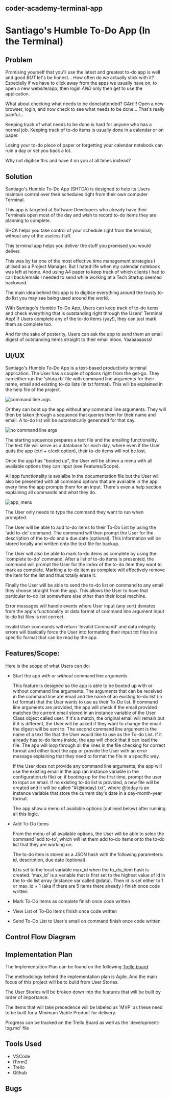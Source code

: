 ## coder-academy-terminal-app

# Santiago's Humble To-Do App (In the Terminal)

## Problem
  Promising yourself that you'll use the latest and greatest to-do app is well and good *BUT* let's be honest...
  How often do we actually stick with it? Especially if we have to click away from the apps we usually have on, to open a new website/app, then login *AND* only then get to use the application.

  What about checking what needs to be done/attended?
  *GAH*!!! Open a new browser, login, and now check to see what needs to be done...
  That's really painful...

  Keeping track of what needs to be done is hard for anyone who has a normal job. Keeping track of to-do items is usually done in a calendar or on paper.

  Losing your to-do piece of paper or forgetting your calendar notebook can ruin a day or set you back a lot.

  Why not digitise this and have it on you at all times instead?

## Solution
  Santiago's Humble To-Do App (SHTDA) is designed to help its Users maintain control over their schedules right from their own computer Terminal.

  This app is targeted at Software Developers who already have their Terminals open most of the day and wish to record to-do items they are planning to complete.

  SHCA helps you take control of your schedule right from the terminal, without any of the useless fluff.

  This terminal app helps you deliver the stuff you promised you would deliver.

  This was by far one of the most effective time management strategies I utilised as a Project Manager. But I hated life when my calendar notebook was left at home. And using A4 paper to keep track of which clients I had to call back/emails I needed to send while working at a Tech Startup seemed backward.

  The main idea behind this app is to digitise everything around the trusty to-do list you may see being used around the world.

  With Santiago's Humble To-Do App, Users can keep track of to-do items and check everything that is outstanding right through the Users' Terminal App!
  If Users complete any of the to-do items (yay!), they can just mark them as complete too.

  And for the sake of posterity, Users can ask the app to send them an email digest of outstanding items straight to their email inbox. Yaaaaaaasss!

## UI/UX
  Santiago's Humble To-Do App is a text-based productivity terminal application.
  The User has a couple of options right from the get-go. They can either run the 'shtda.rb' file with command line arguments for their name, email and existing to-do lists (in txt format).
  This will be explained in the help file of the project.

  ![command line args](https://github.com/llausa/coder_academy_terminal_app/blob/master/imgs/command_line_args.png)

  Or they can boot up the app without any command line arguments. They will then be taken through a sequence that queries them for their name and email. A to-do list will be automatically generated for that day.

  ![no command line args](https://github.com/llausa/coder_academy_terminal_app/blob/master/imgs/no_command_line_args.png)

  The starting sequence prepares a text file and the emailing functionality. The text file will serve as a database for each day, where even if the User quits the app (ctrl + c/exit option), their to-do items will not be lost.

  Once the app has "booted up", the User will be shown a menu with all available options they can input (see Features/Scope).

  All app functionality is avaialbe in the documentation file but the User will also be presented with all command options that are available in the app every time the app prompts them for an input. There's even a help section explaining all commands and what they do.

  ![app_menu](https://github.com/llausa/coder_academy_terminal_app/blob/master/imgs/app_menu.png)

  The User only needs to type the command they want to run when prompted.

  The User will be able to add to-do items to their To-Do List by using the 'add to-do' command. The command will then prompt the User for the description of the to-do and a due date (optional). This information will be stored locally and written onto the text file for backup.

  The User will also be able to mark to-do items as complete by using the 'complete to-do' command. After a list of to-do items is presented, the command will prompt the User for the index of the to-do item they want to mark as complete. Marking a to-do item as complete will effectively remove the item for the list and thus totally erase it.

  Finally the User will be able to send the to-do list on command to any email they choose straight from the app. This allows the User to have that particular to-do list somewhere else other than their local machine.

  Error messages will handle events where User input (any sort) deviates from the app's functionality or data format of command line argument input to-do list files is not correct.

  Invalid User commands will return 'Invalid Command' and data integrity errors will basically force the User into formatting their input txt files in a specific format that can be read by the app.

## Features/Scope:
  Here is the scope of what Users can do:
  * Start the app *with or without* command line arguments

    This feature is designed so the app is able to be booted up with or without command line arguments. The arguments that can be received in the command line are email and the name of an existing to-do list (in txt format) that the User wants to use as their To-Do list.
    If command line arguments are provided, the app will check if the email provided matches the current email stored in an instance variable of the User Class object called user. If it's a match, the original email will remain but if it is different, the User will be asked if they want to change the email the digest will be sent to.
    The second command line argument is the name of a text file that the User would like to use as the To-do List. If it already has to-do items inside, the app will check that it can load the file. The app will loop through all the lines in the file checking for correct format and either boot the app or provide the User with an error message explaining that they need to format the file in a specific way.

    If the User does not provide any command line arguments, the app will use the existing email in the app (an instance variable in the configuration.rb file) or, if booting up for the first time, prompt the user to input an email. If no existing to-do list is provided, a new file will be created and it will be called "#{@today}.txt", where @today is an instance variable that store the current day's date in a day-month-year format.

    The app show a menu of available options (outlined below) after running all this logic.

  * Add To-Do Items

    From the menu of all available options, the User will be able to selec the command 'add to-to', which will let them add to-do items onto the to-do list that they are working on.

    The to-do item is stored as a JSON hash with the following parameters: id, description, due date (optional).

    Id is set to the local variable max_id when the to_do_item hash is created. 'max_id' is a variable that is first set to the highest value of id in the to-do list array (instance var called @data). Then id is set either to 1 or max_id + 1 (aka if there are 5 items there already )
    finish once code written

  * Mark To-Do Items as complete
    finish once code written
  * View List of To-Do Items
    finish once code written
  * Send To-Do List to User's email on command
    finish once code written

## Control Flow Diagram
  <complete after coding up the app>

## Implementation Plan
  The Implementation Plan can be found on the following [Trello board](https://trello.com/b/cN91PAk8/shca-terminal-app-coder-academy).

  The methodology behind the implementation plan is Agile. And the main focus of this project will be to build from User Stories.

  The User Stories will be broken down into the features that will be built by order of importance.

  The items that will take precedence will be labeled as 'MVP' as these need to be built for a Minimum Viable Product for delivery.

  Progress can be tracked on the Trello Board as well as the 'development-log.md' file

## Tools Used
  * VSCode
  * iTerm2
  * Trello
  * Github

## Bugs

